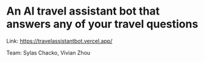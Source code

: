 # An AI travel assistant bot that answers any of your travel questions
Link: https://travelassistantbot.vercel.app/

Team: Sylas Chacko, Vivian Zhou
